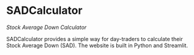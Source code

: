 # SADCalculator
_Stock Average Down Calculator_

SADCalculator provides a simple way for day-traders to calculate their Stock Average Down (SAD). The website is built in Python and Streamlit.
